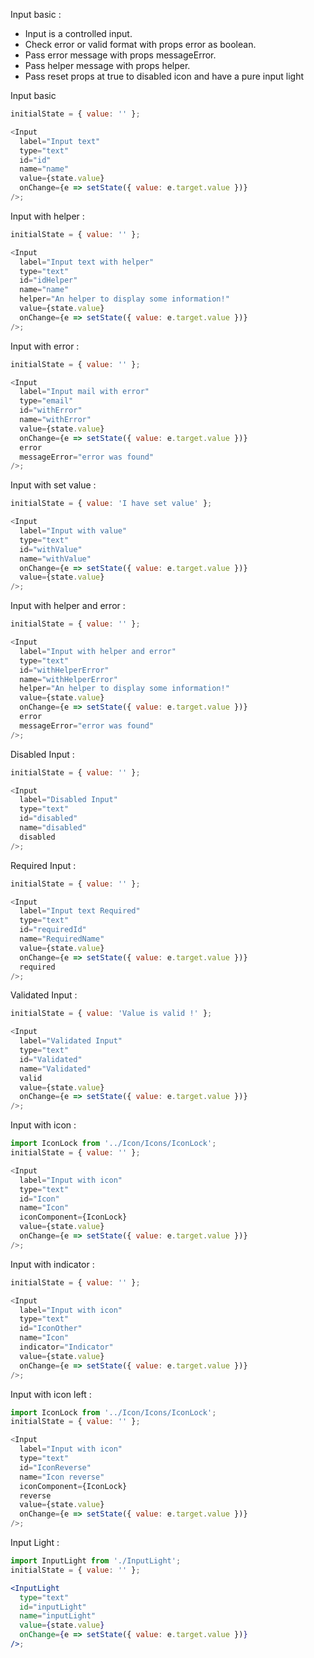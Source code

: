 Input basic :

- Input is a controlled input.
- Check error or valid format with props error as boolean.
- Pass error message with props messageError.
- Pass helper message with props helper.
- Pass reset props at true to disabled icon and have a pure input light

Input basic

```js
initialState = { value: '' };

<Input
  label="Input text"
  type="text"
  id="id"
  name="name"
  value={state.value}
  onChange={e => setState({ value: e.target.value })}
/>;
```

Input with helper :

```js
initialState = { value: '' };

<Input
  label="Input text with helper"
  type="text"
  id="idHelper"
  name="name"
  helper="An helper to display some information!"
  value={state.value}
  onChange={e => setState({ value: e.target.value })}
/>;
```

Input with error :

```js
initialState = { value: '' };

<Input
  label="Input mail with error"
  type="email"
  id="withError"
  name="withError"
  value={state.value}
  onChange={e => setState({ value: e.target.value })}
  error
  messageError="error was found"
/>;
```

Input with set value :

```js
initialState = { value: 'I have set value' };

<Input
  label="Input with value"
  type="text"
  id="withValue"
  name="withValue"
  onChange={e => setState({ value: e.target.value })}
  value={state.value}
/>;
```

Input with helper and error :

```js
initialState = { value: '' };

<Input
  label="Input with helper and error"
  type="text"
  id="withHelperError"
  name="withHelperError"
  helper="An helper to display some information!"
  value={state.value}
  onChange={e => setState({ value: e.target.value })}
  error
  messageError="error was found"
/>;
```

Disabled Input :

```js
initialState = { value: '' };

<Input
  label="Disabled Input"
  type="text"
  id="disabled"
  name="disabled"
  disabled
/>;
```

Required Input :

```js
initialState = { value: '' };

<Input
  label="Input text Required"
  type="text"
  id="requiredId"
  name="RequiredName"
  value={state.value}
  onChange={e => setState({ value: e.target.value })}
  required
/>;
```

Validated Input :

```js
initialState = { value: 'Value is valid !' };

<Input
  label="Validated Input"
  type="text"
  id="Validated"
  name="Validated"
  valid
  value={state.value}
  onChange={e => setState({ value: e.target.value })}
/>;
```

Input with icon :

```js
import IconLock from '../Icon/Icons/IconLock';
initialState = { value: '' };

<Input
  label="Input with icon"
  type="text"
  id="Icon"
  name="Icon"
  iconComponent={IconLock}
  value={state.value}
  onChange={e => setState({ value: e.target.value })}
/>;
```

Input with indicator :

```js
initialState = { value: '' };

<Input
  label="Input with icon"
  type="text"
  id="IconOther"
  name="Icon"
  indicator="Indicator"
  value={state.value}
  onChange={e => setState({ value: e.target.value })}
/>;
```

Input with icon left :

```js
import IconLock from '../Icon/Icons/IconLock';
initialState = { value: '' };

<Input
  label="Input with icon"
  type="text"
  id="IconReverse"
  name="Icon reverse"
  iconComponent={IconLock}
  reverse
  value={state.value}
  onChange={e => setState({ value: e.target.value })}
/>;
```

Input Light :

```jsx
import InputLight from './InputLight';
initialState = { value: '' };

<InputLight
  type="text"
  id="inputLight"
  name="inputLight"
  value={state.value}
  onChange={e => setState({ value: e.target.value })}
/>;
```
